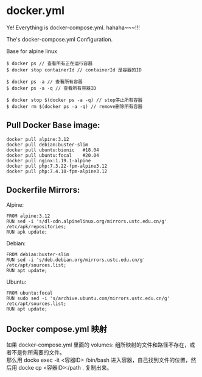 # docker.yml

Ye! Everything is docker-compose.yml. hahaha~~~!!!

The's docker-compose.yml Configuration.

Base for alpine linux

```
$ docker ps // 查看所有正在运行容器
$ docker stop containerId // containerId 是容器的ID

$ docker ps -a // 查看所有容器
$ docker ps -a -q // 查看所有容器ID

$ docker stop $(docker ps -a -q) // stop停止所有容器
$ docker rm $(docker ps -a -q) // remove删除所有容器
```

## Pull Docker Base image:
```
docker pull alpine:3.12
docker pull debian:buster-slim
docker pull ubuntu:bionic   #18.04
docker pull ubuntu:focal    #20.04
docker pull nginx:1.19.1-alpine
docker pull php:7.3.22-fpm-alpine3.12
docker pull php:7.4.10-fpm-alpine3.12

```

## Dockerfile Mirrors:
Alpine:
```
FROM alpine:3.12
RUN sed -i 's/dl-cdn.alpinelinux.org/mirrors.ustc.edu.cn/g' /etc/apk/repositories;
RUN apk update;
```
Debian:
```
FROM debian:buster-slim
RUN sed -i 's/deb.debian.org/mirrors.ustc.edu.cn/g' /etc/apt/sources.list;
RUN apt update;
```
Ubuntu:
```
FROM ubuntu:focal
RUN sudo sed -i 's/archive.ubuntu.com/mirrors.ustc.edu.cn/g' /etc/apt/sources.list;
RUN apt update;
```

## Docker compose.yml 映射
如果 docker-compose.yml 里面的 volumes: 组所映射的文件和路径不存在，或者不是你所需要的文件。   
那么用 docke exec -it <容器ID> /bin/bash 进入容器，自己找到文件的位置，然后用 docke cp <容器ID>:/path . 复制出来。
